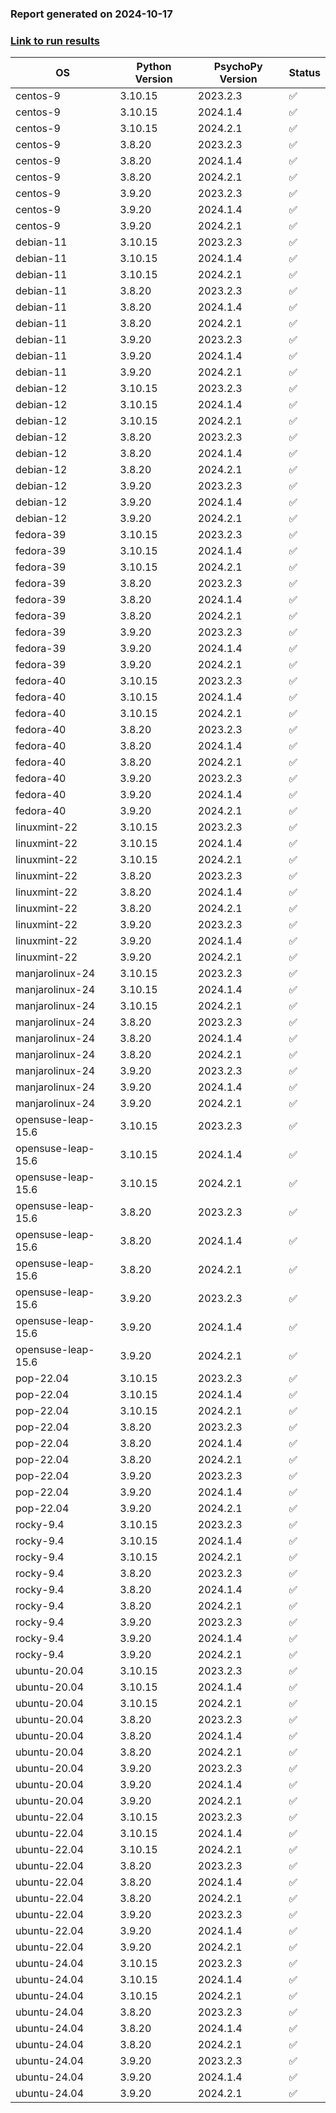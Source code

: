 ### Report generated on 2024-10-17
### [Link to run results](https://github.com/wieluk/psychopy_linux_installer/actions/runs/11387415568)

| OS | Python Version | PsychoPy Version | Status |
|---|---|---|---|
| centos-9 | 3.10.15 | 2023.2.3 | ✅ |
| centos-9 | 3.10.15 | 2024.1.4 | ✅ |
| centos-9 | 3.10.15 | 2024.2.1 | ✅ |
| centos-9 | 3.8.20 | 2023.2.3 | ✅ |
| centos-9 | 3.8.20 | 2024.1.4 | ✅ |
| centos-9 | 3.8.20 | 2024.2.1 | ✅ |
| centos-9 | 3.9.20 | 2023.2.3 | ✅ |
| centos-9 | 3.9.20 | 2024.1.4 | ✅ |
| centos-9 | 3.9.20 | 2024.2.1 | ✅ |
| debian-11 | 3.10.15 | 2023.2.3 | ✅ |
| debian-11 | 3.10.15 | 2024.1.4 | ✅ |
| debian-11 | 3.10.15 | 2024.2.1 | ✅ |
| debian-11 | 3.8.20 | 2023.2.3 | ✅ |
| debian-11 | 3.8.20 | 2024.1.4 | ✅ |
| debian-11 | 3.8.20 | 2024.2.1 | ✅ |
| debian-11 | 3.9.20 | 2023.2.3 | ✅ |
| debian-11 | 3.9.20 | 2024.1.4 | ✅ |
| debian-11 | 3.9.20 | 2024.2.1 | ✅ |
| debian-12 | 3.10.15 | 2023.2.3 | ✅ |
| debian-12 | 3.10.15 | 2024.1.4 | ✅ |
| debian-12 | 3.10.15 | 2024.2.1 | ✅ |
| debian-12 | 3.8.20 | 2023.2.3 | ✅ |
| debian-12 | 3.8.20 | 2024.1.4 | ✅ |
| debian-12 | 3.8.20 | 2024.2.1 | ✅ |
| debian-12 | 3.9.20 | 2023.2.3 | ✅ |
| debian-12 | 3.9.20 | 2024.1.4 | ✅ |
| debian-12 | 3.9.20 | 2024.2.1 | ✅ |
| fedora-39 | 3.10.15 | 2023.2.3 | ✅ |
| fedora-39 | 3.10.15 | 2024.1.4 | ✅ |
| fedora-39 | 3.10.15 | 2024.2.1 | ✅ |
| fedora-39 | 3.8.20 | 2023.2.3 | ✅ |
| fedora-39 | 3.8.20 | 2024.1.4 | ✅ |
| fedora-39 | 3.8.20 | 2024.2.1 | ✅ |
| fedora-39 | 3.9.20 | 2023.2.3 | ✅ |
| fedora-39 | 3.9.20 | 2024.1.4 | ✅ |
| fedora-39 | 3.9.20 | 2024.2.1 | ✅ |
| fedora-40 | 3.10.15 | 2023.2.3 | ✅ |
| fedora-40 | 3.10.15 | 2024.1.4 | ✅ |
| fedora-40 | 3.10.15 | 2024.2.1 | ✅ |
| fedora-40 | 3.8.20 | 2023.2.3 | ✅ |
| fedora-40 | 3.8.20 | 2024.1.4 | ✅ |
| fedora-40 | 3.8.20 | 2024.2.1 | ✅ |
| fedora-40 | 3.9.20 | 2023.2.3 | ✅ |
| fedora-40 | 3.9.20 | 2024.1.4 | ✅ |
| fedora-40 | 3.9.20 | 2024.2.1 | ✅ |
| linuxmint-22 | 3.10.15 | 2023.2.3 | ✅ |
| linuxmint-22 | 3.10.15 | 2024.1.4 | ✅ |
| linuxmint-22 | 3.10.15 | 2024.2.1 | ✅ |
| linuxmint-22 | 3.8.20 | 2023.2.3 | ✅ |
| linuxmint-22 | 3.8.20 | 2024.1.4 | ✅ |
| linuxmint-22 | 3.8.20 | 2024.2.1 | ✅ |
| linuxmint-22 | 3.9.20 | 2023.2.3 | ✅ |
| linuxmint-22 | 3.9.20 | 2024.1.4 | ✅ |
| linuxmint-22 | 3.9.20 | 2024.2.1 | ✅ |
| manjarolinux-24 | 3.10.15 | 2023.2.3 | ✅ |
| manjarolinux-24 | 3.10.15 | 2024.1.4 | ✅ |
| manjarolinux-24 | 3.10.15 | 2024.2.1 | ✅ |
| manjarolinux-24 | 3.8.20 | 2023.2.3 | ✅ |
| manjarolinux-24 | 3.8.20 | 2024.1.4 | ✅ |
| manjarolinux-24 | 3.8.20 | 2024.2.1 | ✅ |
| manjarolinux-24 | 3.9.20 | 2023.2.3 | ✅ |
| manjarolinux-24 | 3.9.20 | 2024.1.4 | ✅ |
| manjarolinux-24 | 3.9.20 | 2024.2.1 | ✅ |
| opensuse-leap-15.6 | 3.10.15 | 2023.2.3 | ✅ |
| opensuse-leap-15.6 | 3.10.15 | 2024.1.4 | ✅ |
| opensuse-leap-15.6 | 3.10.15 | 2024.2.1 | ✅ |
| opensuse-leap-15.6 | 3.8.20 | 2023.2.3 | ✅ |
| opensuse-leap-15.6 | 3.8.20 | 2024.1.4 | ✅ |
| opensuse-leap-15.6 | 3.8.20 | 2024.2.1 | ✅ |
| opensuse-leap-15.6 | 3.9.20 | 2023.2.3 | ✅ |
| opensuse-leap-15.6 | 3.9.20 | 2024.1.4 | ✅ |
| opensuse-leap-15.6 | 3.9.20 | 2024.2.1 | ✅ |
| pop-22.04 | 3.10.15 | 2023.2.3 | ✅ |
| pop-22.04 | 3.10.15 | 2024.1.4 | ✅ |
| pop-22.04 | 3.10.15 | 2024.2.1 | ✅ |
| pop-22.04 | 3.8.20 | 2023.2.3 | ✅ |
| pop-22.04 | 3.8.20 | 2024.1.4 | ✅ |
| pop-22.04 | 3.8.20 | 2024.2.1 | ✅ |
| pop-22.04 | 3.9.20 | 2023.2.3 | ✅ |
| pop-22.04 | 3.9.20 | 2024.1.4 | ✅ |
| pop-22.04 | 3.9.20 | 2024.2.1 | ✅ |
| rocky-9.4 | 3.10.15 | 2023.2.3 | ✅ |
| rocky-9.4 | 3.10.15 | 2024.1.4 | ✅ |
| rocky-9.4 | 3.10.15 | 2024.2.1 | ✅ |
| rocky-9.4 | 3.8.20 | 2023.2.3 | ✅ |
| rocky-9.4 | 3.8.20 | 2024.1.4 | ✅ |
| rocky-9.4 | 3.8.20 | 2024.2.1 | ✅ |
| rocky-9.4 | 3.9.20 | 2023.2.3 | ✅ |
| rocky-9.4 | 3.9.20 | 2024.1.4 | ✅ |
| rocky-9.4 | 3.9.20 | 2024.2.1 | ✅ |
| ubuntu-20.04 | 3.10.15 | 2023.2.3 | ✅ |
| ubuntu-20.04 | 3.10.15 | 2024.1.4 | ✅ |
| ubuntu-20.04 | 3.10.15 | 2024.2.1 | ✅ |
| ubuntu-20.04 | 3.8.20 | 2023.2.3 | ✅ |
| ubuntu-20.04 | 3.8.20 | 2024.1.4 | ✅ |
| ubuntu-20.04 | 3.8.20 | 2024.2.1 | ✅ |
| ubuntu-20.04 | 3.9.20 | 2023.2.3 | ✅ |
| ubuntu-20.04 | 3.9.20 | 2024.1.4 | ✅ |
| ubuntu-20.04 | 3.9.20 | 2024.2.1 | ✅ |
| ubuntu-22.04 | 3.10.15 | 2023.2.3 | ✅ |
| ubuntu-22.04 | 3.10.15 | 2024.1.4 | ✅ |
| ubuntu-22.04 | 3.10.15 | 2024.2.1 | ✅ |
| ubuntu-22.04 | 3.8.20 | 2023.2.3 | ✅ |
| ubuntu-22.04 | 3.8.20 | 2024.1.4 | ✅ |
| ubuntu-22.04 | 3.8.20 | 2024.2.1 | ✅ |
| ubuntu-22.04 | 3.9.20 | 2023.2.3 | ✅ |
| ubuntu-22.04 | 3.9.20 | 2024.1.4 | ✅ |
| ubuntu-22.04 | 3.9.20 | 2024.2.1 | ✅ |
| ubuntu-24.04 | 3.10.15 | 2023.2.3 | ✅ |
| ubuntu-24.04 | 3.10.15 | 2024.1.4 | ✅ |
| ubuntu-24.04 | 3.10.15 | 2024.2.1 | ✅ |
| ubuntu-24.04 | 3.8.20 | 2023.2.3 | ✅ |
| ubuntu-24.04 | 3.8.20 | 2024.1.4 | ✅ |
| ubuntu-24.04 | 3.8.20 | 2024.2.1 | ✅ |
| ubuntu-24.04 | 3.9.20 | 2023.2.3 | ✅ |
| ubuntu-24.04 | 3.9.20 | 2024.1.4 | ✅ |
| ubuntu-24.04 | 3.9.20 | 2024.2.1 | ✅ |
